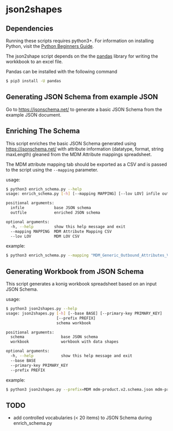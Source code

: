 # json2shapes

## Dependencies

Running these scripts requires python3+.  For information on installing Python, visit the [Python Beginners Guide](https://wiki.python.org/moin/BeginnersGuide/Download).

The json2shape script depends on the the [pandas](https://pypi.org/project/pandas/) library for writing the workkbook to an excel file.

Pandas can be installed with the following command
```bash
$ pip3 install -U pandas
```

## Generating JSON Schema from example JSON

Go to https://jsonschema.net/ to generate a basic JSON Schema from the example JSON document.

## Enriching The Schema

This script enriches the basic JSON Schema generated using https://jsonschema.net/ with attribute information (datatype, format, string maxLength) gleaned from the MDM Attribute mappings spreadsheet.

The MDM attribute mapping tab should be exported as a CSV and is passed to the script using the ``--mapping`` parameter.

usage:
```bash
$ python3 enrich_schema.py --help
usage: enrich_schema.py [-h] [--mapping MAPPING] [--lov LOV] infile outfile

positional arguments:
  infile             base JSON schema
  outfile            enriched JSON schema

optional arguments:
  -h, --help         show this help message and exit
  --mapping MAPPING  MDM Attribute Mapping CSV
  --lov LOV          MDM LOV CSV

```

example:
```bash
$ python3 enrich_schema.py --mapping "MDM_Generic_Outbound_Attributes_V1.9.xlsx - Attribute Mapping.csv" mdm-product.schema.json mdm-product.v2.schema.json
```

## Generating Workbook from JSON Schema

This script generates a konig workbook spreadsheet based on an input JSON Schema.

usage:
```bash
$ python3 json2shapes.py --help
usage: json2shapes.py [-h] [--base BASE] [--primary-key PRIMARY_KEY]
                      [--prefix PREFIX]
                      schema workbook

positional arguments:
  schema                base JSON schema
  workbook              workbook with data shapes

optional arguments:
  -h, --help            show this help message and exit
  --base BASE
  --primary-key PRIMARY_KEY
  --prefix PREFIX
```

example:
```bash
$ python3 json2shapes.py --prefix=MDM mdm-product.v2.schema.json mdm-product-data-model.xlsx
```

## TODO
- add controlled vocabularies (< 20 items) to JSON Schema during enrich_schema.py